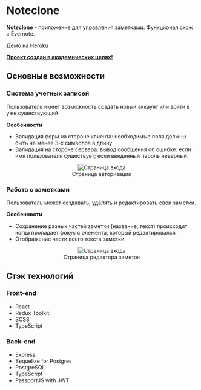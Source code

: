 # Noteclone
**Noteclone** - приложение для управления заметками. Функционал схож с Evernote. 

<a href="https://noteclone.herokuapp.com" target="_blank">Демо на Heroku</a>

<u>**Проект создан в академических целях!**</u>

## Основные возможности
### Система учетных записей
Пользователь имеет возможность создать новый аккаунт или войти в уже существующий.

**Особенности**
- Валидация форм на стороне клиента: необходимые поля должны быть не менее 3-х символов в длину
- Валидация на стороне сервера: вывод сообщения об ошибке: если имя пользователя существует; если введенный пароль неверный.

<figure align="center">
    <img src="https://images2.imagebam.com/ab/24/d9/9cda601368917124.png" alt="Страница входа">
    <figcaption>Страница авторизации</figcaption>
</figure>

### Работа с заметками
Пользователь может создавать, удалять и редактировать свои заметки.

**Особенности**

- Сохранение разных частей заметки (название, текст) происходит когда пропадает фокус с элемента, который редактировался
- Отображение части всего текста заметки.

<figure align="center">
    <img src="https://images2.imagebam.com/c3/53/09/eb850f1368917121.png" alt="Страница входа">
    <figcaption>Страница редактора заметок</figcaption>
</figure>

## Стэк технологий
### Front-end
- React
- Redux Toolkit
- SCSS
- TypeScript

### Back-end
- Express
- Sequelize for Postgres
- PostgreSQL
- TypeScript
- PassportJS with JWT
